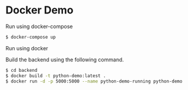 # Docker Demo #

Run using docker-compose

```bash
$ docker-compose up
```

Run using docker

Build the backend using the following command.

```bash
$ cd backend
$ docker build -t python-demo:latest .
$ docker run -d -p 5000:5000 --name python-demo-running python-demo
```
